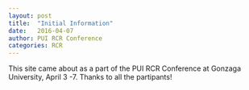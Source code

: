 ```yaml
---
layout: post
title:  "Initial Information"
date:   2016-04-07 
author: PUI RCR Conference
categories: RCR
---
```


This site came about as a part of the PUI RCR Conference at Gonzaga University, April 3 -7. Thanks to all the partipants!